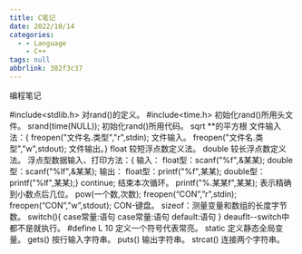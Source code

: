 ```yaml
---
title: C笔记
date: 2022/10/14
categories:
  - - Language
    - C++
tags: null
abbrlink: 382f3c37
---
```



编程笔记

#include<stdlib.h>  对rand()的定义。
#include<time.h>    初始化rand()所用头文件。
srand(time(NULL));  初始化rand()所用代码。
sqrt  **的平方根
文件输入法：{
freopen("文件名.类型","r",stdin);  文件输入。
freopen("文件名.类型","w",stdout); 文件输出。}
float   较短浮点数定义法。
double  较长浮点数定义法。
浮点型数据输入、打印方法：{
输入：
float型：scanf("%f",&某某);
double型：scanf("%lf",&某某);
输出：
float型：printf("%f",某某);
double型：printf("%lf",某某);}
continue;  结束本次循环。
printf("%.某某f",某某);  表示精确到小数点后几位。
pow(一个数,次数);
freopen(“CON”,”r”,stdin);
freopen(“CON”,”w”,stdout);
CON-键盘。
sizeof：测量变量和数组的长度字节数。
switch(){
case常量:语句
case常量:语句
default:语句
}
deauflt--switch中都不是就执行。
#define L 10 定义一个符号代表常亮。
static 定义静态全局变量。
gets() 按行输入字符串。
puts() 输出字符串。
strcat() 连接两个字符串。
